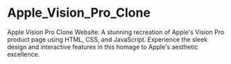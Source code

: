 # Apple_Vision_Pro_Clone
Apple Vision Pro Clone Website: A stunning recreation of Apple's Vision Pro product page using HTML, CSS, and JavaScript. Experience the sleek design and interactive features in this homage to Apple's aesthetic excellence.
